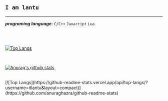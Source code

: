 ## `I am lantu`

-------------

___programing language___: `C/C++` `Javacript` `Lua` 

<br>

<br>

[![Top Langs](https://github-readme-stats.vercel.app/api/top-langs/?username=itlantu)](https://github.com/anuraghazra/github-readme-stats)

<br>

[![Anurag's github stats](https://github-readme-stats.vercel.app/api?username=itlantu&show_icons=true&theme=radical)](https://github.com/anuraghazra/github-readme-stats)

<br>
[![Top Langs](https://github-readme-stats.vercel.app/api/top-langs/?username=itlantu&layout=compact)](https://github.com/anuraghazra/github-readme-stats)
